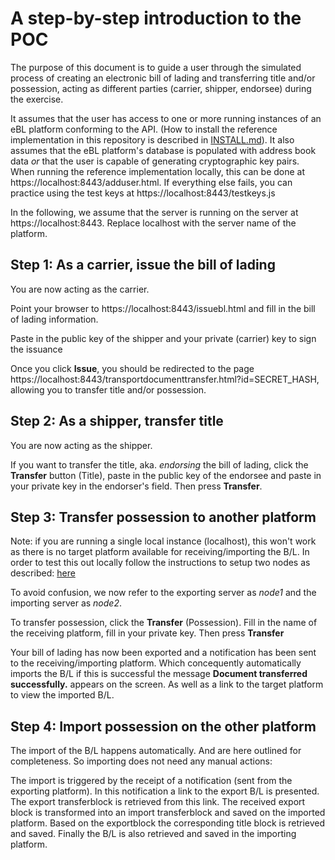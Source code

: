 A step-by-step introduction to the POC
======================================

The purpose of this document is to guide a user through the simulated process of creating an electronic bill of lading and transferring title and/or possession, acting as different parties (carrier, shipper, endorsee) during the exercise.

It assumes that the user has access to one or more running instances of an eBL platform conforming to the API. (How to install the reference implementation in this repository is described in [INSTALL.md](INSTALL.md)). It also assumes that the eBL platform's database is populated with address book data *or* that the user is capable of generating cryptographic key pairs. When running the reference implementation locally, this can be done at https://localhost:8443/adduser.html. If everything else fails, you can practice using the test keys at https://localhost:8443/testkeys.js

In the following, we assume that the server is running on the server at https://localhost:8443. Replace localhost with the server name of the platform.


Step 1: As a carrier, issue the bill of lading
----------------------------------------------
You are now acting as the carrier.

Point your browser to https://localhost:8443/issuebl.html and fill in the bill of lading information.

Paste in the public key of the shipper and your private (carrier) key to sign the issuance

Once you click **Issue**, you should be redirected to the page https://localhost:8443/transportdocumenttransfer.html?id=SECRET_HASH, allowing you to transfer title and/or possession.


Step 2: As a shipper, transfer title
------------------------------------
You are now acting as the shipper.

If you want to transfer the title, aka. *endorsing* the bill of lading, click the **Transfer** button (Title), paste in the public key of the endorsee and paste in your private key in the endorser's field. Then press **Transfer**.


Step 3: Transfer possession to another platform
-----------------------------------------------
Note: if you are running a single local instance (localhost), this won't work as there is no target platform available for receiving/importing the B/L. 
In order to test this out locally follow the instructions to setup two nodes as described: [here](MULTI_NODE_SETUP.md)

To avoid confusion, we now refer to the exporting server as *node1* and the importing server as *node2*.

To transfer possession, click the **Transfer** (Possession). Fill in the name of the receiving platform, fill in your private key. Then press **Transfer**

Your bill of lading has now been exported and a notification has been sent to the receiving/importing platform.
Which concequently automatically imports the B/L if this is successful the message **Document transferred successfully.** 
appears on the screen. As well as a link to the target platform to view the imported B/L.

Step 4: Import possession on the other platform
-----------------------------------------------
The import of the B/L happens automatically. And are here outlined for completeness. So importing does not need any manual actions:

The import is triggered by the receipt of a notification (sent from the exporting platform). 
In this notification a link to the export B/L is presented. The export transferblock is retrieved from this link.
The received export block is transformed into an import transferblock and saved on the imported platform. Based on the exportblock the corresponding title block is retrieved and saved.
Finally the B/L is also retrieved and saved in the importing platform. 